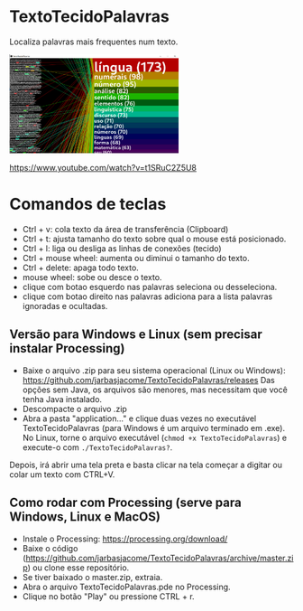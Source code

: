 # TextoTecidoPalavras
Localiza palavras mais frequentes num texto.

<img src="exemplo_tese_rogerio_lourenco.PNG" width="300"/>

https://www.youtube.com/watch?v=t1SRuC2Z5U8

# Comandos de teclas
- Ctrl + v: cola texto da área de transferência (Clipboard)
- Ctrl + t: ajusta tamanho do texto sobre qual o mouse está posicionado.
- Ctrl + l: liga ou desliga as linhas de conexões (tecido)
- Ctrl + mouse wheel: aumenta ou diminui o tamanho do texto.
- Ctrl + delete: apaga todo texto.
- mouse wheel: sobe ou desce o texto.
- clique com botao esquerdo nas palavras seleciona ou desseleciona.
- clique com botao direito nas palavras adiciona para a lista palavras ignoradas e ocultadas.

## Versão para Windows e Linux (sem precisar instalar Processing)
- Baixe o arquivo .zip para seu sistema operacional (Linux ou Windows):
https://github.com/jarbasjacome/TextoTecidoPalavras/releases
Das opções sem Java, os arquivos são menores, mas necessitam que você tenha Java instalado.
- Descompacte o arquivo .zip
- Abra a pasta "application..." e clique duas vezes no executável TextoTecidoPalavras (para Windows é um arquivo terminado em .exe). No Linux, torne o arquivo executável (`chmod +x TextoTecidoPalavras`) e execute-o com `./TextoTecidoPalavras?`. 

Depois, irá abrir uma tela preta e basta clicar na tela começar a digitar ou colar um texto com CTRL+V.

## Como rodar com Processing (serve para Windows, Linux e MacOS)
- Instale o Processing: https://processing.org/download/
- Baixe o código (https://github.com/jarbasjacome/TextoTecidoPalavras/archive/master.zip) ou clone esse repositório.
- Se tiver baixado o master.zip, extraia.
- Abra o arquivo TextoTecidoPalavras.pde no Processing.
- Clique no botão "Play" ou pressione CTRL + r.
